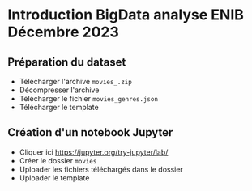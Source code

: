 # Introduction BigData analyse ENIB Décembre 2023

## Préparation du dataset
- Télécharger l'archive `movies_.zip`
- Décompresser l'archive
- Télécharger le fichier `movies_genres.json`
- Télécharger le template

## Création d'un notebook Jupyter
- Cliquer ici https://jupyter.org/try-jupyter/lab/
- Créer le dossier `movies`
- Uploader les fichiers téléchargés dans le dossier
- Uploader le template
